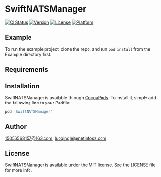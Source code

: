 # SwiftNATSManager

[![CI Status](https://img.shields.io/travis/15056568157@163.com/SwiftNATSManager.svg?style=flat)](https://travis-ci.org/15056568157@163.com/SwiftNATSManager)
[![Version](https://img.shields.io/cocoapods/v/SwiftNATSManager.svg?style=flat)](https://cocoapods.org/pods/SwiftNATSManager)
[![License](https://img.shields.io/cocoapods/l/SwiftNATSManager.svg?style=flat)](https://cocoapods.org/pods/SwiftNATSManager)
[![Platform](https://img.shields.io/cocoapods/p/SwiftNATSManager.svg?style=flat)](https://cocoapods.org/pods/SwiftNATSManager)

## Example

To run the example project, clone the repo, and run `pod install` from the Example directory first.

## Requirements

## Installation

SwiftNATSManager is available through [CocoaPods](https://cocoapods.org). To install
it, simply add the following line to your Podfile:

```ruby
pod 'SwiftNATSManager'
```

## Author

15056568157@163.com, luoqinglei@netinfosz.com

## License

SwiftNATSManager is available under the MIT license. See the LICENSE file for more info.

